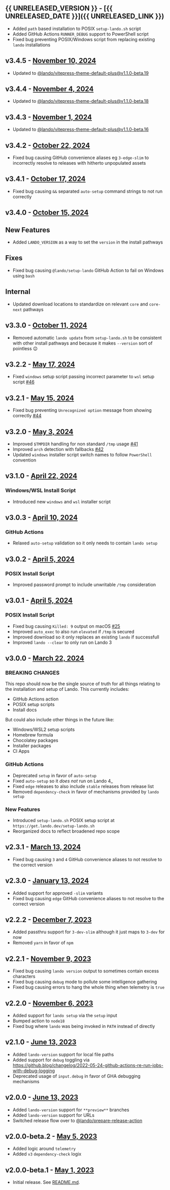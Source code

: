 ## {{ UNRELEASED_VERSION }} - [{{ UNRELEASED_DATE }}]({{ UNRELEASED_LINK }})

* Added `path` based installation to POSIX `setup-lando.sh` script
* Added GitHub Actions `RUNNER_DEBUG` support to PowerShell script
* Fixed bug preventing POSIX/Windows script from replacing existing `lando` installations

## v3.4.5 - [November 10, 2024](https://github.com/lando/setup-lando/releases/tag/v3.4.5)

* Updated to [@lando/vitepress-theme-default-plus@v1.1.0-beta.19](https://github.com/lando/vitepress-theme-default-plus/releases/tag/v1.1.0-beta.19)

## v3.4.4 - [November 4, 2024](https://github.com/lando/setup-lando/releases/tag/v3.4.4)

* Updated to [@lando/vitepress-theme-default-plus@v1.1.0-beta.18](https://github.com/lando/vitepress-theme-default-plus/releases/tag/v1.1.0-beta.18)

## v3.4.3 - [November 1, 2024](https://github.com/lando/setup-lando/releases/tag/v3.4.3)

* Updated to [@lando/vitepress-theme-default-plus@v1.1.0-beta.16](https://github.com/lando/vitepress-theme-default-plus/releases/tag/v1.1.0-beta.16)

## v3.4.2 - [October 22, 2024](https://github.com/lando/setup-lando/releases/tag/v3.4.2)

* Fixed bug causing GitHub convenience aliases eg `3-edge-slim` to incorrectly resolve to releases with hitherto unpopulated assets

## v3.4.1 - [October 17, 2024](https://github.com/lando/setup-lando/releases/tag/v3.4.1)

* Fixed bug causing `&&` separated `auto-setup` command strings to not run correctly

## v3.4.0 - [October 15, 2024](https://github.com/lando/setup-lando/releases/tag/v3.4.0)

## New Features

* Added `LANDO_VERSION` as a way to set the `version` in the install pathways

## Fixes

* Fixed bug causing `@lando/setup-lando` GitHub Action to fail on Windows using `bash`

## Internal

* Updated download locations to standardize on relevant `core` and `core-next` pathways

## v3.3.0 - [October 11, 2024](https://github.com/lando/setup-lando/releases/tag/v3.3.0)

* Removed automatic `lando update` from `setup-lando.sh` to be consistent with other install pathways and because it makes `--version` sort of pointless 😉

## v3.2.2 - [May 17, 2024](https://github.com/lando/setup-lando/releases/tag/v3.2.2)

* Fixed `windows` setup script passing incorrect parameter to `wsl` setup script [#46](https://github.com/lando/setup-lando/issues/44)

## v3.2.1 - [May 15, 2024](https://github.com/lando/setup-lando/releases/tag/v3.2.1)

* Fixed bug preventing `Unrecognized option` message from showing correctly [#44](https://github.com/lando/setup-lando/issues/44)

## v3.2.0 - [May 3, 2024](https://github.com/lando/setup-lando/releases/tag/v3.2.0)

* Improved `$TMPDIR` handling for non standard `/tmp` usage [#41](https://github.com/lando/setup-lando/issues/41)
* Improved `arch` detection with fallbacks [#42](https://github.com/lando/setup-lando/issues/42)
* Updated `windows` installer script switch names to follow `PowerShell` convention

## v3.1.0 - [April 22, 2024](https://github.com/lando/setup-lando/releases/tag/v3.1.0)

### Windows/WSL Install Script

* Introduced new `windows` and `wsl` installer script

## v3.0.3 - [April 10, 2024](https://github.com/lando/setup-lando/releases/tag/v3.0.3)

### GitHub Actions

* Relaxed `auto-setup` validation so it only needs to contain `lando setup`

## v3.0.2 - [April 5, 2024](https://github.com/lando/setup-lando/releases/tag/v3.0.2)

### POSIX Install Script

* Improved password prompt to include unwritable `/tmp` consideration

## v3.0.1 - [April 5, 2024](https://github.com/lando/setup-lando/releases/tag/v3.0.1)

### POSIX Install Script

* Fixed bug causing `Killed: 9` output on macOS [#25](https://github.com/lando/setup-lando/issues/25)
* Improved `auto_exec` to also run `elevated` if `/tmp` is secured
* Improved download so it only replaces an existing `lando` if successfull
* Improved `lando --clear` to only run on Lando 3

## v3.0.0 - [March 22, 2024](https://github.com/lando/setup-lando/releases/tag/v3.0.0)

### **BREAKING CHANGES**

This repo should now be the single source of truth for all things relating to the installation and setup of Lando. This currently includes:

* GitHub Actions action
* POSIX setup scripts
* Install docs

But could also include other things in the future like:

* Windows/WSL2 setup scripts
* Homebrew formula
* Chocolatey packages
* Installer packages
* CI Apps

### GitHub Actions

* Deprecated `setup` in favor of `auto-setup`
* Fixed `auto-setup` so it _does not_ run on Lando 4_
* Fixed `edge` releases to also include `stable` releases from release list
* Removed `dependency-check` in favor of mechanisms provided by `lando setup`

### New Features

* Introduced `setup-lando.sh` POSIX setup script at `https://get.lando.dev/setup-lando.sh`
* Reorganized docs to reflect broadened repo scope

## v2.3.1 - [March 13, 2024](https://github.com/lando/setup-lando/releases/tag/v2.3.1)

* Fixed bug causing `3` and `4` GitHub convenience aliases to not resolve to the correct version

## v2.3.0 - [January 13, 2024](https://github.com/lando/setup-lando/releases/tag/v2.3.0)

* Added support for approved `-slim` variants
* Fixed bug causing `edge` GitHub convenience aliases to not resolve to the correct version

## v2.2.2 - [December 7, 2023](https://github.com/lando/setup-lando/releases/tag/v2.2.2)

* Added passthru support for `3-dev-slim` although it just maps to `3-dev` for now
* Removed `yarn` in favor of `npm`

## v2.2.1 - [November 9, 2023](https://github.com/lando/setup-lando/releases/tag/v2.2.1)

* Fixed bug causing `lando version` output to sometimes contain excess characters
* Fixed bug causing `debug` mode to pollute some intelligence gathering
* Fixed bug causing errors to hang the whole thing when telemetry is `true`

## v2.2.0 - [November 6, 2023](https://github.com/lando/setup-lando/releases/tag/v2.2.0)

* Added support for `lando setup` via the `setup` input
* Bumped action to `node18`
* Fixed bug where `lando` was being invoked in `PATH` instead of directly

## v2.1.0 - [June 13, 2023](https://github.com/lando/setup-lando/releases/tag/v2.1.0)

* Added `lando-version` support for local file paths
* Added support for `debug` toggling via https://github.blog/changelog/2022-05-24-github-actions-re-run-jobs-with-debug-logging
* Deprecated usage of `input.debug` in favor of GHA debugging mechanisms

## v2.0.0 - [June 13, 2023](https://github.com/lando/setup-lando/releases/tag/v2.0.0)

* Added `lando-version` support for `**preview**` branches
* Added `lando-version` support for URLs
* Switched release flow over to [@lando/prepare-release-action](https://github.com/lando/prepare-release-action)

## v2.0.0-beta.2 - [May 5, 2023](https://github.com/lando/setup-lando/releases/tag/v2.0.0-beta.2)

* Added logic around `telemetry`
* Added `v3` `dependency-check` logix

## v2.0.0-beta.1 - [May 1, 2023](https://github.com/lando/setup-lando/releases/tag/v2.0.0-beta.1)

* Initial release. See [README.md](https://github.com/lando/setup-lando).
